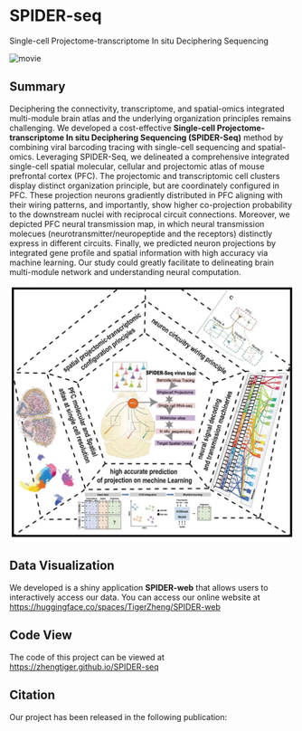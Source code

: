 # SPIDER-seq

Single-cell Projectome-transcriptome In situ Deciphering Sequencing

![movie](https://github.com/ZhengTiger/SPIDER-Seq/blob/main/images/movie.gif)

## Summary

Deciphering the connectivity, transcriptome, and spatial-omics integrated multi-module brain atlas and the underlying organization principles remains challenging. We developed a cost-effective **Single-cell Projectome-transcriptome In situ Deciphering Sequencing (SPIDER-Seq)** method by combining viral barcoding tracing with single-cell sequencing and spatial-omics. Leveraging SPIDER-Seq, we delineated a comprehensive integrated single-cell spatial molecular, cellular and projectomic atlas of mouse prefrontal cortex (PFC). The projectomic and transcriptomic cell clusters display distinct organization principle, but are coordinately configured in PFC. These projection neurons gradiently distributed in PFC aligning with their wiring patterns, and importantly, show higher co-projection probability to the downstream nuclei with reciprocal circuit connections. Moreover, we depicted PFC neural transmission map, in which neural transmission molecues (neurotransmitter/neuropeptide and the receptors) distinctly express in different circuits. Finally, we predicted neuron projections by integrated gene profile and spatial information with high accuracy via machine learning. Our study could greatly facilitate to delineating brain multi-module network and understanding neural computation.

![movie](images/Abstract.jpg)


## Data Visualization

We developed is a shiny application **SPIDER-web** that allows users to interactively access our data. You can access our online website at <https://huggingface.co/spaces/TigerZheng/SPIDER-web>


## Code View

The code of this project can be viewed at <https://zhengtiger.github.io/SPIDER-seq>


## Citation

Our project has been released in the following publication:


